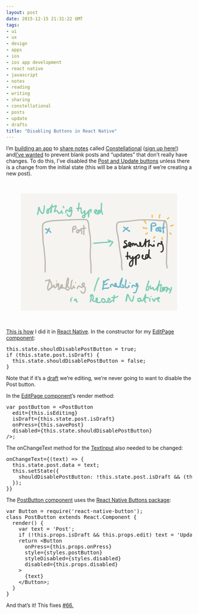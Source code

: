 ```yaml
---
layout: post
date: 2015-12-15 21:31:22 GMT
tags:
- ui
- ux
- design
- apps
- ios
- ios app development
- react native
- javascript
- notes
- reading
- writing
- sharing
- constellational
- posts
- update
- drafts
title: "Disabling Buttons in React Native"
---
```

<p>I’m <a href="http://github.com/constellational">building an app</a> to <a href="http://arpith.co/post/134539082857/sharing-a-post">share notes</a> called <a href="http://constellational.com/">Constellational</a> (<a href="http://eepurl.com/bHN6Mf">sign up here!</a>) and<a href="https://github.com/constellational/iOS/issues/66">I’ve wanted</a> to prevent blank posts and “updates” that don’t really have changes. To do this, I’ve disabled the <a href="http://arpith.co/post/134069674682/drafts-unpublished-edits-and-posts">Post and Update buttons</a> unless there is a change from the initial state (this will be a blank string if we’re creating a new post).<br></p><p><br></p><figure class="tmblr-full" data-orig-height="1536" data-orig-width="2048"><img src="/images/9417b32988928832c13f5e8c97d353be6fd987fa73c1c24f57c02d1d6e123071.png" data-orig-height="1536" data-orig-width="2048"></figure><p><br></p><p><a href="https://github.com/constellational/iOS/commit/a7555bc75c59a99a879465780d8ccac7eafb3a15">This is how</a> I did it in <a href="https://facebook.github.io/react-native/">React Native</a>. In the constructor for my <a href="https://github.com/constellational/iOS/blob/a7555bc75c59a99a879465780d8ccac7eafb3a15/components/EditPage.js">EditPage component</a>:</p><pre>this.state.shouldDisablePostButton = true;<br>if (this.state.post.isDraft) {<br> &nbsp;this.state.shouldDisablePostButton = false;<br>}</pre><p>Note that if it’s a <a href="http://arpith.co/post/134069674682/drafts-unpublished-edits-and-posts">draft</a> we’re editing, we’re never going to want to disable the Post button.</p><p>In the <a href="https://github.com/constellational/iOS/blob/a7555bc75c59a99a879465780d8ccac7eafb3a15/components/EditPage.js">EditPage component</a>’s render method:</p><pre>var postButton = &lt;PostButton <br> &nbsp;edit={this.isEditing}<br> &nbsp;isDraft={this.state.post.isDraft}<br> &nbsp;onPress={this.savePost}<br> &nbsp;disabled={this.state.shouldDisablePostButton}<br>/&gt;;</pre><p>The onChangeText method for the <a href="https://facebook.github.io/react-native/docs/textinput.html">TextInput</a> also needed to be changed:</p><pre>onChangeText={(text) =&gt; {<br> &nbsp;this.state.post.data = text;<br> &nbsp;this.setState({<br> &nbsp; &nbsp;shouldDisablePostButton: !this.state.post.isDraft &amp;&amp; (this.state.post.data === this.initialData)<br> &nbsp;});<br>}}</pre><p>The <a href="https://github.com/constellational/iOS/blob/a7555bc75c59a99a879465780d8ccac7eafb3a15/components/PostButton.js">PostButton component</a> uses the <a href="https://github.com/ide/react-native-button">React Native Buttons package</a>:</p><pre>var Button = require('react-native-button');<br>class PostButton extends React.Component {<br> &nbsp;render() {<br> &nbsp; &nbsp;var text = 'Post';<br> &nbsp; &nbsp;if (!this.props.isDraft &amp;&amp; this.props.edit) text = 'Update';<br> &nbsp; &nbsp;return &lt;Button<br> &nbsp; &nbsp; &nbsp;onPress={this.props.onPress}<br> &nbsp; &nbsp; &nbsp;style={styles.postButton}<br> &nbsp; &nbsp; &nbsp;styleDisabled={styles.disabled}<br> &nbsp; &nbsp; &nbsp;disabled={this.props.disabled}<br> &nbsp; &nbsp;&gt;<br> &nbsp; &nbsp; &nbsp;{text}<br> &nbsp; &nbsp;&lt;/Button&gt;;<br> &nbsp;}<br>}</pre><p>And that’s it! This fixes <a href="https://github.com/constellational/iOS/issues/66">#66.</a></p>